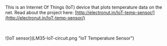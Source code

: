 This is an Internet Of Things (IoT) device that plots temperature data on the net. Read about the project here: [http://electronut.in/IoT-temp-sensor/](http://electronut.in/IoT-temp-sensor/)

<br />
<br />
![IoT sensor](LM35-IoT-circuit.png "IoT Temperature Sensor")



